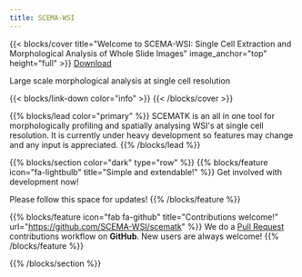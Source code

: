 ```yaml
---
title: SCEMA-WSI
---
```


{{< blocks/cover title="Welcome to SCEMA-WSI: Single Cell Extraction and Morphological Analysis of Whole Slide Images" image_anchor="top" height="full" >}}
<a class="btn btn-lg btn-secondary me-3 mb-4" href="https://github.com/SCEMA-WSI/scematk">
  Download <i class="fab fa-github ms-2 "></i>
</a>
<p class="lead mt-5">Large scale morphological analysis at single cell resolution</p>
{{< blocks/link-down color="info" >}}
{{< /blocks/cover >}}


{{% blocks/lead color="primary" %}}
SCEMATK is an all in one tool for morphologically profiling and spatially analysing WSI's at single cell resolution.
It is currently under heavy development so features may change and any input is appreciated.
{{% /blocks/lead %}}


{{% blocks/section color="dark" type="row" %}}
{{% blocks/feature icon="fa-lightbulb" title="Simple and extendable!" %}}
Get involved with development now!

Please follow this space for updates!
{{% /blocks/feature %}}


{{% blocks/feature icon="fab fa-github" title="Contributions welcome!" url="https://github.com/SCEMA-WSI/scematk" %}}
We do a [Pull Request](https://github.com/SCEMA-WSI/scematk/pulls) contributions workflow on **GitHub**. New users are always welcome!
{{% /blocks/feature %}}


{{% /blocks/section %}}